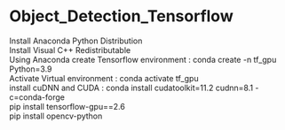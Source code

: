 # Object_Detection_Tensorflow
Install Anaconda Python Distribution <br />
Install Visual C++ Redistributable <br />
Using Anaconda create Tensorflow environment : conda create -n tf_gpu Python=3.9 <br />
Activate Virtual environment : conda activate tf_gpu <br />
install cuDNN and CUDA : conda install cudatoolkit=11.2 cudnn=8.1 -c=conda-forge <br />
pip install tensorflow-gpu==2.6 <br />
pip install opencv-python
